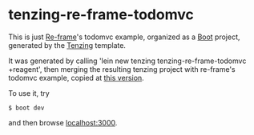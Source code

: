 # tenzing-re-frame-todomvc

This is just [Re-frame][re-frame]'s todomvc example, organized as a
[Boot][boot] project, generated by the [Tenzing][tenzing] template.

It was generated by calling 'lein new tenzing tenzing-re-frame-todomvc +reagent', then merging the resulting tenzing
project with re-frame's todomvc example, copied at [this version][re-frame-bf095b7d].

To use it, try

    $ boot dev

and then browse [localhost:3000](http://localhost:3000).

[re-frame]: https://github.com/Day8/re-frame
[re-frame-bf095b7d]: https://github.com/Day8/re-frame/commit/bf095b7dfe9a9aad92bd6cf2d615748449c8a21d
[boot]: https://github.com/boot-clj/boot
[tenzing]: https://github.com/martinklepsch/tenzing

